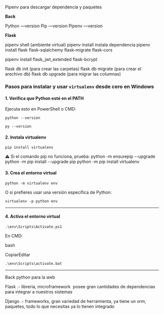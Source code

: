 Pipenv  para descargar dependencia y paquetes

**Back**

Python —version
Pip —version
Pipenv —version

**Flask**

pipenv shell (ambiente virtual)
pipenv install instala dependencia
pipenv install flask flask-sqlalchemy flask-migrate flask-cors

pipenv install flask_jwt_extended flask-bcrypt

flask db init (para crear las carpetas)
flask db migrate (para crear el arechivo db)
flask db upgrade (para migrar las columnas)


### Pasos para instalar y usar `virtualenv` desde cero en Windows

#### 1. **Verifica que Python esté en el PATH**

Ejecuta esto en PowerShell o CMD:

`python --version`

`py --version`

#### 2. **Instala virtualenv**

`pip install virtualenv`

⚠️ Si el comando pip no funciona, prueba:
python -m ensurepip --upgrade
python -m pip install --upgrade pip
python -m pip install virtualenv
#### 3. **Crea el entorno virtual**

`python -m virtualenv env`

O si prefieres usar una versión específica de Python:

`virtualenv -p python env`

---

#### 4. **Activa el entorno virtual**

`.\env\Scripts\Activate.ps1`

En CMD:

bash

CopiarEditar

`.\env\Scripts\activate.bat`

---



Back python para la web

Flask .- libreria, microframework  posee gran cantidades de dependencias para integrar a nuestros sistemas 

Django .- frameworks, gran variedad de herramienta, ya tiene un orm, paquetes, todo lo que necesitas ya lo tienen integrado
